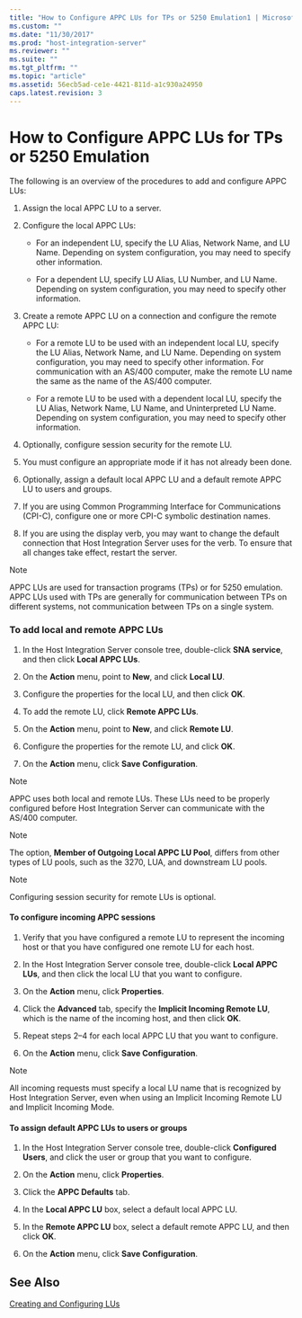 ```yaml
---
title: "How to Configure APPC LUs for TPs or 5250 Emulation1 | Microsoft Docs"
ms.custom: ""
ms.date: "11/30/2017"
ms.prod: "host-integration-server"
ms.reviewer: ""
ms.suite: ""
ms.tgt_pltfrm: ""
ms.topic: "article"
ms.assetid: 56ecb5ad-ce1e-4421-811d-a1c930a24950
caps.latest.revision: 3
---
```

# How to Configure APPC LUs for TPs or 5250 Emulation
The following is an overview of the procedures to add and configure APPC LUs:  
  
1.  Assign the local APPC LU to a server.  
  
2.  Configure the local APPC LUs:  
  
    -   For an independent LU, specify the LU Alias, Network Name, and LU Name. Depending on system configuration, you may need to specify other information.  
  
    -   For a dependent LU, specify LU Alias, LU Number, and LU Name. Depending on system configuration, you may need to specify other information.  
  
3.  Create a remote APPC LU on a connection and configure the remote APPC LU:  
  
    -   For a remote LU to be used with an independent local LU, specify the LU Alias, Network Name, and LU Name. Depending on system configuration, you may need to specify other information. For communication with an AS/400 computer, make the remote LU name the same as the name of the AS/400 computer.  
  
    -   For a remote LU to be used with a dependent local LU, specify the LU Alias, Network Name, LU Name, and Uninterpreted LU Name. Depending on system configuration, you may need to specify other information.  
  
4.  Optionally, configure session security for the remote LU.  
  
5.  You must configure an appropriate mode if it has not already been done.  
  
6.  Optionally, assign a default local APPC LU and a default remote APPC LU to users and groups.  
  
7.  If you are using Common Programming Interface for Communications (CPI-C), configure one or more CPI-C symbolic destination names.  
  
8.  If you are using the display verb, you may want to change the default connection that Host Integration Server uses for the verb. To ensure that all changes take effect, restart the server.  
  
> [!NOTE]
>  APPC LUs are used for transaction programs (TPs) or for 5250 emulation. APPC LUs used with TPs are generally for communication between TPs on different systems, not communication between TPs on a single system.  
  
### To add local and remote APPC LUs  
  
1.  In the Host Integration Server console tree, double-click **SNA service**, and then click **Local APPC LUs**.  
  
2.  On the **Action** menu, point to **New**, and click **Local LU**.  
  
3.  Configure the properties for the local LU, and then click **OK**.  
  
4.  To add the remote LU, click **Remote APPC LUs**.  
  
5.  On the **Action** menu, point to **New**, and click **Remote LU**.  
  
6.  Configure the properties for the remote LU, and click **OK**.  
  
7.  On the **Action** menu, click **Save Configuration**.  
  
> [!NOTE]
>  APPC uses both local and remote LUs. These LUs need to be properly configured before Host Integration Server can communicate with the AS/400 computer.  
  
> [!NOTE]
>  The option, **Member of Outgoing Local APPC LU Pool**, differs from other types of LU pools, such as the 3270, LUA, and downstream LU pools.  
  
> [!NOTE]
>  Configuring session security for remote LUs is optional.  
  
#### To configure incoming APPC sessions  
  
1.  Verify that you have configured a remote LU to represent the incoming host or that you have configured one remote LU for each host.  
  
2.  In the Host Integration Server console tree, double-click **Local APPC LUs**, and then click the local LU that you want to configure.  
  
3.  On the **Action** menu, click **Properties**.  
  
4.  Click the **Advanced** tab, specify the **Implicit Incoming Remote LU**, which is the name of the incoming host, and then click **OK**.  
  
5.  Repeat steps 2–4 for each local APPC LU that you want to configure.  
  
6.  On the **Action** menu, click **Save Configuration**.  
  
> [!NOTE]
>  All incoming requests must specify a local LU name that is recognized by Host Integration Server, even when using an Implicit Incoming Remote LU and Implicit Incoming Mode.  
  
#### To assign default APPC LUs to users or groups  
  
1.  In the Host Integration Server console tree, double-click **Configured Users**, and click the user or group that you want to configure.  
  
2.  On the **Action** menu, click **Properties**.  
  
3.  Click the **APPC Defaults** tab.  
  
4.  In the **Local APPC LU** box, select a default local APPC LU.  
  
5.  In the **Remote APPC LU** box, select a default remote APPC LU, and then click **OK**.  
  
6.  On the **Action** menu, click **Save Configuration**.  
  
## See Also  
 [Creating and Configuring LUs](../HIS2010/creating-and-configuring-lus2.md)